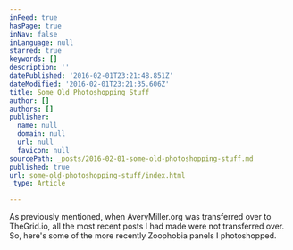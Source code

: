 ```yaml
---
inFeed: true
hasPage: true
inNav: false
inLanguage: null
starred: true
keywords: []
description: ''
datePublished: '2016-02-01T23:21:48.851Z'
dateModified: '2016-02-01T23:21:35.606Z'
title: Some Old Photoshopping Stuff
author: []
authors: []
publisher:
  name: null
  domain: null
  url: null
  favicon: null
sourcePath: _posts/2016-02-01-some-old-photoshopping-stuff.md
published: true
url: some-old-photoshopping-stuff/index.html
_type: Article

---
```

As previously mentioned, when AveryMiller.org was transferred over to TheGrid.io, all the most recent posts I had made were not transferred over. So, here's some of the more recently Zoophobia panels I photoshopped.